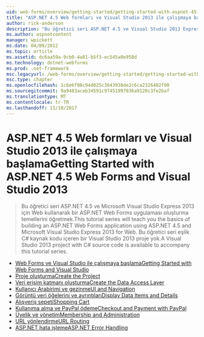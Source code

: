```yaml
---
uid: web-forms/overview/getting-started/getting-started-with-aspnet-45-web-forms/index
title: "ASP.NET 4.5 Web formları ve Visual Studio 2013 ile çalışmaya başlama | Microsoft Docs"
author: rick-anderson
description: "Bu öğretici seri ASP.NET 4.5 ve Visual Studio 2013 Express Web kullanarak bir ASP.NET Web Forms uygulaması oluşturma temellerini öğretmek. Bir Visua..."
ms.author: aspnetcontent
manager: wpickett
ms.date: 04/09/2012
ms.topic: article
ms.assetid: dc6aa59a-9cb0-4a81-b5f3-ec545a0e958d
ms.technology: dotnet-webforms
ms.prod: .net-framework
msc.legacyurl: /web-forms/overview/getting-started/getting-started-with-aspnet-45-web-forms
msc.type: chapter
ms.openlocfilehash: 1c6e6f08c94d025c3643938de2c6ca2326402f90
ms.sourcegitcommit: 9a9483aceb34591c97451997036a9120c3fe2baf
ms.translationtype: MT
ms.contentlocale: tr-TR
ms.lasthandoff: 11/10/2017
---
```

<a name="getting-started-with-aspnet-45-web-forms-and-visual-studio-2013"></a><span data-ttu-id="dc3b7-104">ASP.NET 4.5 Web formları ve Visual Studio 2013 ile çalışmaya başlama</span><span class="sxs-lookup"><span data-stu-id="dc3b7-104">Getting Started with ASP.NET 4.5 Web Forms and Visual Studio 2013</span></span>
====================
> <span data-ttu-id="dc3b7-105">Bu öğretici seri ASP.NET 4.5 ve Microsoft Visual Studio Express 2013 için Web kullanarak bir ASP.NET Web Forms uygulaması oluşturma temellerini öğretmek.</span><span class="sxs-lookup"><span data-stu-id="dc3b7-105">This tutorial series will teach you the basics of building an ASP.NET Web Forms application using ASP.NET 4.5 and Microsoft Visual Studio Express 2013 for Web.</span></span> <span data-ttu-id="dc3b7-106">Bu öğretici seri eşlik C# kaynak kodu içeren bir Visual Studio 2013 proje yok.</span><span class="sxs-lookup"><span data-stu-id="dc3b7-106">A Visual Studio 2013 project with C# source code is available to accompany this tutorial series.</span></span>


- [<span data-ttu-id="dc3b7-107">Web Forms ve Visual Studio ile çalışmaya başlama</span><span class="sxs-lookup"><span data-stu-id="dc3b7-107">Getting Started with Web Forms and Visual Studio</span></span>](introduction-and-overview.md)
- [<span data-ttu-id="dc3b7-108">Proje oluşturma</span><span class="sxs-lookup"><span data-stu-id="dc3b7-108">Create the Project</span></span>](create-the-project.md)
- [<span data-ttu-id="dc3b7-109">Veri erişim katmanı oluşturma</span><span class="sxs-lookup"><span data-stu-id="dc3b7-109">Create the Data Access Layer</span></span>](create_the_data_access_layer.md)
- [<span data-ttu-id="dc3b7-110">Kullanıcı Arabirimi ve gezinme</span><span class="sxs-lookup"><span data-stu-id="dc3b7-110">UI and Navigation</span></span>](ui_and_navigation.md)
- [<span data-ttu-id="dc3b7-111">Görüntü veri öğelerini ve ayrıntıları</span><span class="sxs-lookup"><span data-stu-id="dc3b7-111">Display Data Items and Details</span></span>](display_data_items_and_details.md)
- [<span data-ttu-id="dc3b7-112">Alışveriş sepeti</span><span class="sxs-lookup"><span data-stu-id="dc3b7-112">Shopping Cart</span></span>](shopping-cart.md)
- [<span data-ttu-id="dc3b7-113">Kullanıma alma ve PayPal ödeme</span><span class="sxs-lookup"><span data-stu-id="dc3b7-113">Checkout and Payment with PayPal</span></span>](checkout-and-payment-with-paypal.md)
- [<span data-ttu-id="dc3b7-114">Üyelik ve yönetim</span><span class="sxs-lookup"><span data-stu-id="dc3b7-114">Membership and Administration</span></span>](membership-and-administration.md)
- [<span data-ttu-id="dc3b7-115">URL yönlendirme</span><span class="sxs-lookup"><span data-stu-id="dc3b7-115">URL Routing</span></span>](url-routing.md)
- [<span data-ttu-id="dc3b7-116">ASP.NET hata işleme</span><span class="sxs-lookup"><span data-stu-id="dc3b7-116">ASP.NET Error Handling</span></span>](aspnet-error-handling.md)
